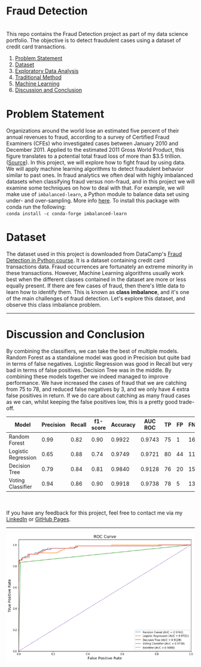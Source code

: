 # Fraud Detection
<br>
This repo contains the Fraud Detection project as part of my data science portfolio. The objective is to detect fraudulent cases using a dataset of credit card transactions. 

1. [Problem Statement](#problem)
2. [Dataset](#data)
3. [Exploratory Data Analysis](#eda)
4. [Traditional Method](#trad)
5. [Machine Learning](#ml)
6. [Discussion and Conclusion](#conclusion)

# <a name="problem">Problem Statement</a>
Organizations around the world lose an estimated five percent of their annual revenues to fraud, according to a survey of Certified Fraud Examiners (CFEs) who investigated cases between January 2010 and December 2011. Applied to the estimated 2011 Gross World Product, this figure translates to a potential total fraud loss of more than $3.5 trillion. ([Source](https://www.acfe.com/press-release.aspx?id=4294973129)). In this project, we will explore how to fight fraud by using data. We will apply machine learning algorithms to detect fraudulent behavior similar to past ones. In fraud analytics we often deal with highly imbalanced datasets when classifying fraud versus non-fraud, and in this project we will examine some techniques on how to deal with that. For example, we will make use of ```imbalanced-learn```, a Python module to balance data set using under- and over-sampling. More info [here](https://anaconda.org/conda-forge/imbalanced-learn).
To install this package with conda run the following:<br>
``conda install -c conda-forge imbalanced-learn``

# <a name="data">Dataset</a>

The dataset used in this project is downloaded from DataCamp's [Fraud Detection in Python course](https://www.datacamp.com/courses/fraud-detection-in-python). It is a dataset containing credit card transactions data. Fraud occurrences are fortunately an extreme minority in these transactions. However, Machine Learning algorithms usually work best when the different classes contained in the dataset are more or less equally present. If there are few cases of fraud, then there's little data to learn how to identify them. This is known as **class imbalance**, and it's one of the main challenges of fraud detection. Let's explore this dataset, and observe this class imbalance problem.

***
# <a name="conclusion">Discussion and Conclusion</a>
By combining the classifiers, we can take the best of multiple models. Random Forest as a standalone model was good in Precision but quite bad in terms of false negatives. Logistic Regression was good in Recall but very bad in terms of false positives. Decision Tree was in the middle. By combining these models together we indeed managed to improve performance. We have increased the cases of fraud that we are catching from 75 to 78, and reduced false negatives by 3, and we only have 4 extra false positives in return. If we do care about catching as many fraud cases as we can, whilst keeping the false positives low, this is a pretty good trade-off. 


| Model | Precision | Recall | f1-score | Accuracy | AUC ROC | TP | FP | FN | TN |
|---|---|---|---|---|---|---|---|---|---|
| Random Forest | 0.99 | 0.82 | 0.90 | 0.9922 | 0.9743 | 75 | 1 | 16 | 2098 |
| Logistic Regression | 0.65 | 0.88 | 0.74 | 0.9749 | 0.9721 | 80 | 44 | 11 | 2055 |
| Decision Tree | 0.79 | 0.84 | 0.81 | 0.9840 | 0.9128 | 76 | 20 | 15 | 2079 |
| Voting Classifier | 0.94 | 0.86 | 0.90 | 0.9918 | 0.9738 | 78 | 5 | 13 | 2094 |

<br><br>
If you have any feedback for this project, feel free to contact me via my [LinkedIn](https://www.linkedin.com/in/limchiahooi) or [GitHub Pages](https://limchiahooi.github.io).

---

![ROC Curve](roc.png)